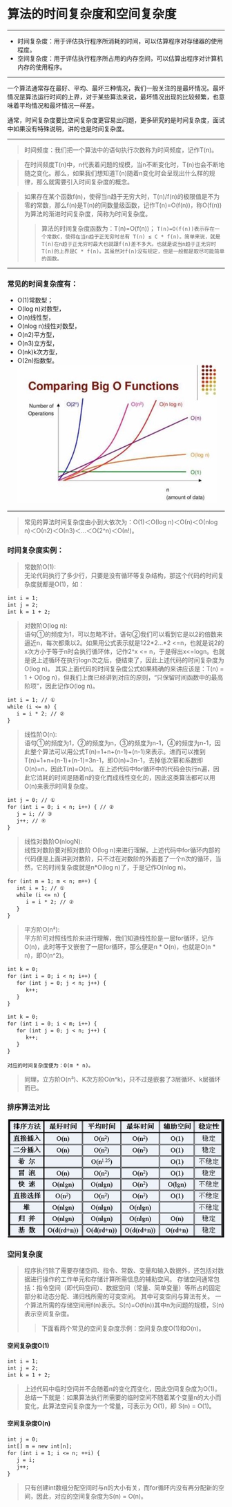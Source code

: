 算法的时间复杂度和空间复杂度
==
---
* 时间复杂度：用于评估执行程序所消耗的时间，可以估算程序对存储器的使用程度。
* 空间复杂度：用于评估执行程序所占用的内存空间，可以估算出程序对计算机内存的使用程序。

---
一个算法通常存在最好、平均、最坏三种情况，我们一般关注的是最坏情况。最坏情况是算法运行时间的上界，对于某些算法来说，最坏情况出现的比较频繁，也意味着平均情况和最坏情况一样差。

通常，时间复杂度要比空间复杂度更容易出问题，更多研究的是时间复杂度，面试中如果没有特殊说明，讲的也是时间复杂度。

---
> 时间频度：我们把一个算法中的语句执行次数称为时间频度，记作T(n)。

> 在时间频度T(n)中，n代表着问题的规模，当n不断变化时，T(n)也会不断地随之变化。那么，如果我们想知道T(n)随着n变化时会呈现出什么样的规律，那么就需要引入时间复杂度的概念。

> 如果存在某个函数f(n)，使得当n趋于无穷大时，T(n)/f(n)的极限值是不为零的常数，那么f(n)是T(n)的同数量级函数，记作T(n)=O(f(n))，称O(f(n))为算法的渐进时间复杂度，简称为时间复杂度。
>> 算法的时间复杂度函数为：T(n)=O(f(n))；
`T(n)=O(f(n))表示存在一个常数C，使得在当n趋于正无穷时总有 T(n) ≤ C * f(n)。简单来说，就是T(n)在n趋于正无穷时最大也就跟f(n)差不多大。也就是说当n趋于正无穷时T(n)的上界是C * f(n)。其虽然对f(n)没有规定，但是一般都是取尽可能简单的函数。`
---
### 常见的时间复杂度有：
* O(1)常数型；
* O(log n)对数型，
* O(n)线性型，
* O(nlog n)线性对数型，
* O(n2)平方型，
* O(n3)立方型，
* O(nk)k次方型，
* O(2n)指数型。
![comparing Big O Function](https://github.com/AnnCoding/LeetCode/blob/master/src/resources/comparingBigOFunction.jpg)

---
> 常见的算法时间复杂度由小到大依次为：Ο(1)＜Ο(log n)＜Ο(n)＜Ο(nlog n)＜Ο(n2)＜Ο(n3)＜…＜Ο(2^n)＜Ο(n!)。

### 时间复杂度实例：

>常数阶O(1):<br>无论代码执行了多少行，只要是没有循环等复杂结构，那这个代码的时间复杂度就都是O(1)，如：
```text
int i = 1;
int j = 2;
int k = 1 + 2;
```

>对数阶O(log n):<br> 语句①的频度为1，可以忽略不计。语句②我们可以看到它是以2的倍数来逼近n，每次都乘以2。如果用公式表示就是122*2…*2 <=n，也就是说2的x次方小于等于n时会执行循环体，记作2^x <= n，于是得出x<=logn。也就是说上述循环在执行logn次之后，便结束了，因此上述代码的时间复杂度为O(log n)。
其实上面代码的时间复杂度公式如果精确的来讲应该是：T(n) = 1 + O(log n)，但我们上面已经讲到对应的原则，“只保留时间函数中的最高阶项”，因此记作O(log n)。
```text
int i = 1; // ①
while (i <= n) {
   i = i * 2; // ②
}
```

>线性阶O(n):<br>语句①的频度为1，②的频度为n，③的频度为n-1，④的频度为n-1，因此整个算法可以用公式T(n)=1+n+(n-1)+(n-1)来表示。进而可以推到T(n)=1+n+(n-1)+(n-1)=3n-1，即O(n)=3n-1，去掉低次幂和系数即O(n)=n，因此T(n)=O(n)。
在上述代码中for循环中的代码会执行n遍，因此它消耗的时间是随着n的变化而成线性变化的，因此这类算法都可以用O(n)来表示时间复杂度。
```text
int j = 0; // ①
for (int i = 0; i < n; i++) { // ②
   j = i; // ③
   j++; // ④
}
```

>线性对数阶O(nlogN):<br>线性对数阶要对照对数阶 O(log n)来进行理解。上述代码中for循环内部的代码便是上面讲到对数阶，只不过在对数阶的外面套了一个n次的循环，当然，它的时间复杂度就是n*O(log n)了，于是记作O(nlog n)。
```text
for (int m = 1; m < n; m++) {
   int i = 1; // ①
   while (i <= n) {
      i = i * 2; // ②
   }
}
```

>平方阶O(n²):<br>平方阶可对照线性阶来进行理解，我们知道线性阶是一层for循环，记作O(n)，此时等于又嵌套了一层for循环，那么便是n * O(n)，也就是O(n * n)，即O(n^2)。
```text
int k = 0;
for (int i = 0; i < n; i++) {
   for (int j = 0; j < n; j++) {
      k++;
   }
}
```
```text
int k = 0;
for (int i = 0; i < m; i++) {
   for (int j = 0; j < n; j++) {
      k++;
   }
}

对应的时间复杂度便为：O(m * n)。
```
>同理，立方阶O(n³)、K次方阶O(n^k)，只不过是嵌套了3层循环、k层循环而已。

### 排序算法对比
![function_table](https://github.com/AnnCoding/LeetCode/blob/master/src/resources/functionTable.jpg)

### 空间复杂度
>程序执行除了需要存储空间、指令、常数、变量和输入数据外，还包括对数据进行操作的工作单元和存储计算所需信息的辅助空间。
存储空间通常包括：指令空间（即代码空间）、数据空间（常量、简单变量）等所占的固定部分和动态分配、递归栈所需的可变空间。
其中可变空间与算法有关。 一个算法所需的存储空间用f(n)表示。S(n)=O(f(n))其中n为问题的规模，S(n)表示空间复杂度。
>> 下面看两个常见的空间复杂度示例：空间复杂度O(1)和O(n)。

#### 空间复杂度O(1)
```text
int i = 1;
int j = 2;
int k = 1 + 2;
```
>上述代码中临时空间并不会随着n的变化而变化，因此空间复杂度为O(1)。总结一下就是：如果算法执行所需要的临时空间不随着某个变量n的大小而变化，此算法空间复杂度为一个常量，可表示为 O(1)，即 S(n) = O(1)。

#### 空间复杂度O(n)
```text
int j = 0;
int[] m = new int[n];
for (int i = 1; i <= n; ++i) {
   j = i;
   j++;
}
```
>只有创建int数组分配空间时与n的大小有关，而for循环内没有再分配新的空间，因此，对应的空间复杂度为S(n) = O(n)。

 